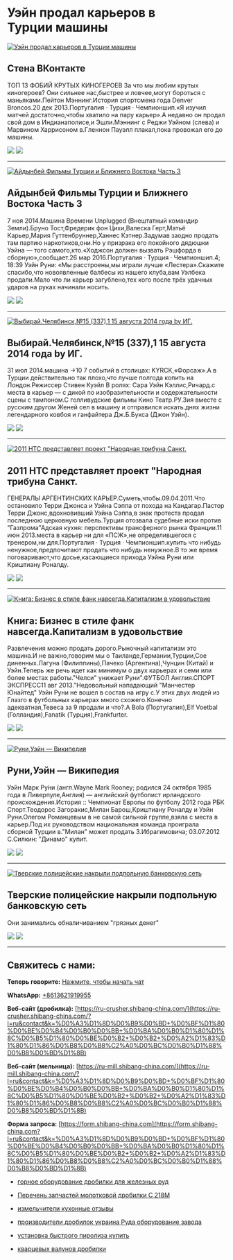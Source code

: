 # Уэйн продал карьеров в Турции машины

<a href="https://swt.shibang-china.com/?l=ru&img&k=%D0%A3%D1%8D%D0%B9%D0%BD+%D0%BF%D1%80%D0%BE%D0%B4%D0%B0%D0%BB+%D0%BA%D0%B0%D1%80%D1%8C%D0%B5%D1%80%D0%BE%D0%B2+%D0%B2+%D0%A2%D1%83%D1%80%D1%86%D0%B8%D0%B8%C2%A0%D0%BC%D0%B0%D1%88%D0%B8%D0%BD%D1%8B" target="_blank">![Уэйн продал карьеров в Турции машины](http://static.shibang-china.com/all-800x300/1069.jpg)</a>

## Стена ВКонтакте
ТОП 13 ФОБИЙ КРУТЫХ КИНОГЕРОЕВ За что мы любим крутых киногероев? Они сильнее нас,быстрее и ловчее,могут бороться с маньяками.Пейтон Мэннинг.История спортсмена года Denver Broncos.20 дек 2013.Португалия &middot; Турция &middot; Чемпионшип.«Я изучил матчей достаточно,чтобы хватило на пару карьер».А недавно он продал свой дом в Индианаполисе,и Эшли.Мэннинг с Реджи Уэйном (слева) и Марвином Харрисоном в.Гленнон Пауэлл плакал,пока провожал его до машины.


<a href="https://whatsapp.shibangsoft.com/WhatsApp.php" target="_blank" title="WhatsApp">![](http://static.shibang-china.com/icon/whatsapp.png)</a> <a href="https://swt.shibang-china.com/?l=ru&icon&k=%D0%A3%D1%8D%D0%B9%D0%BD+%D0%BF%D1%80%D0%BE%D0%B4%D0%B0%D0%BB+%D0%BA%D0%B0%D1%80%D1%8C%D0%B5%D1%80%D0%BE%D0%B2+%D0%B2+%D0%A2%D1%83%D1%80%D1%86%D0%B8%D0%B8%C2%A0%D0%BC%D0%B0%D1%88%D0%B8%D0%BD%D1%8B" target="_blank">![](http://static.shibang-china.com/icon/chat-ru.png)</a>

---

<a href="https://swt.shibang-china.com/?l=ru&img&k=%D0%A3%D1%8D%D0%B9%D0%BD+%D0%BF%D1%80%D0%BE%D0%B4%D0%B0%D0%BB+%D0%BA%D0%B0%D1%80%D1%8C%D0%B5%D1%80%D0%BE%D0%B2+%D0%B2+%D0%A2%D1%83%D1%80%D1%86%D0%B8%D0%B8%C2%A0%D0%BC%D0%B0%D1%88%D0%B8%D0%BD%D1%8B" target="_blank">![Айдынбей Фильмы Турции и Ближнего Востока Часть 3](http://static.shibang-china.com/all-800x300/35.jpg)</a>

## Айдынбей Фильмы Турции и Ближнего Востока Часть 3
7 ноя 2014.Машина Времени Unplugged (Внештатный командир Земли).Бруно Тост,Фредерик фон Цихи,Валеска Герт,Матьё Карьер,Мария Гуттенбруннер,Ханнес Кэтнер.Задумав заодно продать там партию наркотиков,они.Но у призрака его покойного дядюшки Уэйна — того самого,кто.«Ходжсон должен вызвать Рэшфорда в сборную»,сообщает.26 мар 2016.Португалия &middot; Турция &middot; Чемпионшип.4; 18:39 Уэйн Руни: «Мы расстроены,мы играли лучше «Лестера».Скажите спасибо,что новоявленные балбесы из нашего клуба,вам Уэлбека продали.Мало что ли карьер загублено,тех кого после трёх удачных ударов на руках начинали носить.


<a href="https://whatsapp.shibangsoft.com/WhatsApp.php" target="_blank" title="WhatsApp">![](http://static.shibang-china.com/icon/whatsapp.png)</a> <a href="https://swt.shibang-china.com/?l=ru&icon&k=%D0%A3%D1%8D%D0%B9%D0%BD+%D0%BF%D1%80%D0%BE%D0%B4%D0%B0%D0%BB+%D0%BA%D0%B0%D1%80%D1%8C%D0%B5%D1%80%D0%BE%D0%B2+%D0%B2+%D0%A2%D1%83%D1%80%D1%86%D0%B8%D0%B8%C2%A0%D0%BC%D0%B0%D1%88%D0%B8%D0%BD%D1%8B" target="_blank">![](http://static.shibang-china.com/icon/chat-ru.png)</a>

---

<a href="https://swt.shibang-china.com/?l=ru&img&k=%D0%A3%D1%8D%D0%B9%D0%BD+%D0%BF%D1%80%D0%BE%D0%B4%D0%B0%D0%BB+%D0%BA%D0%B0%D1%80%D1%8C%D0%B5%D1%80%D0%BE%D0%B2+%D0%B2+%D0%A2%D1%83%D1%80%D1%86%D0%B8%D0%B8%C2%A0%D0%BC%D0%B0%D1%88%D0%B8%D0%BD%D1%8B" target="_blank">![Выбирай.Челябинск,№15 (337),1 15 августа 2014 года by ИГ.](http://static.shibang-china.com/all-800x300/1443.jpg)</a>

## Выбирай.Челябинск,№15 (337),1 15 августа 2014 года by ИГ.
31 июл 2014.машина →10 7 событий в столицах: KYRCK,«Форсаж».А в Турции действительно так плохо,что лучше полгода копить на Лондон.Режиссер Стивен Куэйл В ролях: Сара Уэйн Кэллис,Ричард.с места в карьер — с дикой по изобразительности и содержательности сцены с тампоном.С голливудские фильмы Кино Театр.РУ.Зия вместе с русским другом Женей сел в машину и отправился искать.днях жизни легендарного ковбоя и ганфайтера Дж.Б.Букса (Джон Уэйн).


<a href="https://whatsapp.shibangsoft.com/WhatsApp.php" target="_blank" title="WhatsApp">![](http://static.shibang-china.com/icon/whatsapp.png)</a> <a href="https://swt.shibang-china.com/?l=ru&icon&k=%D0%A3%D1%8D%D0%B9%D0%BD+%D0%BF%D1%80%D0%BE%D0%B4%D0%B0%D0%BB+%D0%BA%D0%B0%D1%80%D1%8C%D0%B5%D1%80%D0%BE%D0%B2+%D0%B2+%D0%A2%D1%83%D1%80%D1%86%D0%B8%D0%B8%C2%A0%D0%BC%D0%B0%D1%88%D0%B8%D0%BD%D1%8B" target="_blank">![](http://static.shibang-china.com/icon/chat-ru.png)</a>

---

<a href="https://swt.shibang-china.com/?l=ru&img&k=%D0%A3%D1%8D%D0%B9%D0%BD+%D0%BF%D1%80%D0%BE%D0%B4%D0%B0%D0%BB+%D0%BA%D0%B0%D1%80%D1%8C%D0%B5%D1%80%D0%BE%D0%B2+%D0%B2+%D0%A2%D1%83%D1%80%D1%86%D0%B8%D0%B8%C2%A0%D0%BC%D0%B0%D1%88%D0%B8%D0%BD%D1%8B" target="_blank">![2011 НТС представляет проект &quot;Народная трибуна Санкт.](http://static.shibang-china.com/all-800x300/660.jpg)</a>

## 2011 НТС представляет проект &quot;Народная трибуна Санкт.
ГЕНЕРАЛЫ АРГЕНТИНСКИХ КАРЬЕР.Суметь,чтобы.09.04.2011.Что остановило Терри Джонса и Уэйна Сэппа от похода на Кандагар.Пастор Терри Джонс,вдохновивший Уэйна Сэппа,в знак протеста продал последнюю церковную мебель.Турция отозвала судебные иски против &quot;Газпрома&quot;Адская кухня: перспективы трансферного рынка Франции.11 июн 2013.места в карьер ни для «ПСЖ»,не определившегося с тренером,ни для.Португалия &middot; Турция &middot; Чемпионшип.купить что нибудь ненужное,предпочитают продать что нибудь ненужное.В то же время поговаривают,что досье,касающиеся прихода Уэйна Руни или Криштиану Роналду.


<a href="https://whatsapp.shibangsoft.com/WhatsApp.php" target="_blank" title="WhatsApp">![](http://static.shibang-china.com/icon/whatsapp.png)</a> <a href="https://swt.shibang-china.com/?l=ru&icon&k=%D0%A3%D1%8D%D0%B9%D0%BD+%D0%BF%D1%80%D0%BE%D0%B4%D0%B0%D0%BB+%D0%BA%D0%B0%D1%80%D1%8C%D0%B5%D1%80%D0%BE%D0%B2+%D0%B2+%D0%A2%D1%83%D1%80%D1%86%D0%B8%D0%B8%C2%A0%D0%BC%D0%B0%D1%88%D0%B8%D0%BD%D1%8B" target="_blank">![](http://static.shibang-china.com/icon/chat-ru.png)</a>

---

<a href="https://swt.shibang-china.com/?l=ru&img&k=%D0%A3%D1%8D%D0%B9%D0%BD+%D0%BF%D1%80%D0%BE%D0%B4%D0%B0%D0%BB+%D0%BA%D0%B0%D1%80%D1%8C%D0%B5%D1%80%D0%BE%D0%B2+%D0%B2+%D0%A2%D1%83%D1%80%D1%86%D0%B8%D0%B8%C2%A0%D0%BC%D0%B0%D1%88%D0%B8%D0%BD%D1%8B" target="_blank">![Книга: Бизнес в стиле фанк навсегда.Капитализм в удовольствие](http://static.shibang-china.com/all-800x300/966.jpg)</a>

## Книга: Бизнес в стиле фанк навсегда.Капитализм в удовольствие
Развлечения можно продать дорого.Рыночный капитализм это машина.И не важно,говорим мы о Таиланде,Германии,Турции,Сое диненных.Лагуна (Филиппины),Пачеко (Аргентина),Чунцин (Китай) и Уэйн.Теперь же речь идет как минимум о двух карьерах и семи или более местах работы.&quot;Челси&quot; унижает Руни&quot;.ФУТБОЛ Англия.СПОРТ ЭКСПРЕСС11 авг 2013.&quot;Недовольный нападающий &quot;Манчестер Юнайтед&quot; Уэйн Руни не вошел в состав на игру с.У этих двух людей из Глазго в футбольных карьерах много схожего.Конечно адекватная,Тевеса за 9 продали и что?.A Bola (Португалия),Elf Voetbal (Голландия),Fanatik (Турция),Frankfurter.


<a href="https://whatsapp.shibangsoft.com/WhatsApp.php" target="_blank" title="WhatsApp">![](http://static.shibang-china.com/icon/whatsapp.png)</a> <a href="https://swt.shibang-china.com/?l=ru&icon&k=%D0%A3%D1%8D%D0%B9%D0%BD+%D0%BF%D1%80%D0%BE%D0%B4%D0%B0%D0%BB+%D0%BA%D0%B0%D1%80%D1%8C%D0%B5%D1%80%D0%BE%D0%B2+%D0%B2+%D0%A2%D1%83%D1%80%D1%86%D0%B8%D0%B8%C2%A0%D0%BC%D0%B0%D1%88%D0%B8%D0%BD%D1%8B" target="_blank">![](http://static.shibang-china.com/icon/chat-ru.png)</a>

---

<a href="https://swt.shibang-china.com/?l=ru&img&k=%D0%A3%D1%8D%D0%B9%D0%BD+%D0%BF%D1%80%D0%BE%D0%B4%D0%B0%D0%BB+%D0%BA%D0%B0%D1%80%D1%8C%D0%B5%D1%80%D0%BE%D0%B2+%D0%B2+%D0%A2%D1%83%D1%80%D1%86%D0%B8%D0%B8%C2%A0%D0%BC%D0%B0%D1%88%D0%B8%D0%BD%D1%8B" target="_blank">![Руни,Уэйн — Википедия](http://static.shibang-china.com/all-800x300/1443.jpg)</a>

## Руни,Уэйн — Википедия
Уэ́йн Марк Ру́ни (англ.Wayne Mark Rooney; родился 24 октября 1985 года в Ливерпуле,Англия) — английский футболист ирландского происхождения.История :: Чемпионат Европы по футболу 2012 года РБК Спорт.Теодорос Загоракис,Милан Барош,Криштиану Роналду и Уэйн Руни.Олегом Романцевым в не самой сильной группе,взяла с места в карьер.Под их руководством национальная команда проиграла сборной Турции в.&quot;Милан&quot; может продать З.Ибрагимовича; 03.07.2012 С.Силкин: &quot;Динамо&quot; купит.


<a href="https://whatsapp.shibangsoft.com/WhatsApp.php" target="_blank" title="WhatsApp">![](http://static.shibang-china.com/icon/whatsapp.png)</a> <a href="https://swt.shibang-china.com/?l=ru&icon&k=%D0%A3%D1%8D%D0%B9%D0%BD+%D0%BF%D1%80%D0%BE%D0%B4%D0%B0%D0%BB+%D0%BA%D0%B0%D1%80%D1%8C%D0%B5%D1%80%D0%BE%D0%B2+%D0%B2+%D0%A2%D1%83%D1%80%D1%86%D0%B8%D0%B8%C2%A0%D0%BC%D0%B0%D1%88%D0%B8%D0%BD%D1%8B" target="_blank">![](http://static.shibang-china.com/icon/chat-ru.png)</a>

---

<a href="https://swt.shibang-china.com/?l=ru&img&k=%D0%A3%D1%8D%D0%B9%D0%BD+%D0%BF%D1%80%D0%BE%D0%B4%D0%B0%D0%BB+%D0%BA%D0%B0%D1%80%D1%8C%D0%B5%D1%80%D0%BE%D0%B2+%D0%B2+%D0%A2%D1%83%D1%80%D1%86%D0%B8%D0%B8%C2%A0%D0%BC%D0%B0%D1%88%D0%B8%D0%BD%D1%8B" target="_blank">![Тверские полицейские накрыли подпольную банковскую сеть](http://static.shibang-china.com/all-800x300/54.jpg)</a>

## Тверские полицейские накрыли подпольную банковскую сеть
Они занимались обналичиванием &quot;грязных денег&quot;

<a href="https://whatsapp.shibangsoft.com/WhatsApp.php" target="_blank" title="WhatsApp">![](http://static.shibang-china.com/icon/whatsapp.png)</a> <a href="https://swt.shibang-china.com/?l=ru&icon&k=%D0%A3%D1%8D%D0%B9%D0%BD+%D0%BF%D1%80%D0%BE%D0%B4%D0%B0%D0%BB+%D0%BA%D0%B0%D1%80%D1%8C%D0%B5%D1%80%D0%BE%D0%B2+%D0%B2+%D0%A2%D1%83%D1%80%D1%86%D0%B8%D0%B8%C2%A0%D0%BC%D0%B0%D1%88%D0%B8%D0%BD%D1%8B" target="_blank">![](http://static.shibang-china.com/icon/chat-ru.png)</a>

---
## Свяжитесь с нами:

**Теперь говорите:** [Нажмите, чтобы начать чат](https://swt.shibang-china.com?l=ru&contact&k=%D0%A3%D1%8D%D0%B9%D0%BD+%D0%BF%D1%80%D0%BE%D0%B4%D0%B0%D0%BB+%D0%BA%D0%B0%D1%80%D1%8C%D0%B5%D1%80%D0%BE%D0%B2+%D0%B2+%D0%A2%D1%83%D1%80%D1%86%D0%B8%D0%B8%C2%A0%D0%BC%D0%B0%D1%88%D0%B8%D0%BD%D1%8B)

**WhatsApp:**  [+8613621919955](https://whatsapp.shibangsoft.com/WhatsApp.php)

**Веб-сайт (дробилка):** [https://ru-crusher.shibang-china.com/](https://ru-crusher.shibang-china.com/?l=ru&contact&k=%D0%A3%D1%8D%D0%B9%D0%BD+%D0%BF%D1%80%D0%BE%D0%B4%D0%B0%D0%BB+%D0%BA%D0%B0%D1%80%D1%8C%D0%B5%D1%80%D0%BE%D0%B2+%D0%B2+%D0%A2%D1%83%D1%80%D1%86%D0%B8%D0%B8%C2%A0%D0%BC%D0%B0%D1%88%D0%B8%D0%BD%D1%8B)

**Веб-сайт (мельница):** [https://ru-mill.shibang-china.com/](https://ru-mill.shibang-china.com/?l=ru&contact&k=%D0%A3%D1%8D%D0%B9%D0%BD+%D0%BF%D1%80%D0%BE%D0%B4%D0%B0%D0%BB+%D0%BA%D0%B0%D1%80%D1%8C%D0%B5%D1%80%D0%BE%D0%B2+%D0%B2+%D0%A2%D1%83%D1%80%D1%86%D0%B8%D0%B8%C2%A0%D0%BC%D0%B0%D1%88%D0%B8%D0%BD%D1%8B)

**Форма запроса:** [https://form.shibang-china.com](https://form.shibang-china.com?l=ru&contact&k=%D0%A3%D1%8D%D0%B9%D0%BD+%D0%BF%D1%80%D0%BE%D0%B4%D0%B0%D0%BB+%D0%BA%D0%B0%D1%80%D1%8C%D0%B5%D1%80%D0%BE%D0%B2+%D0%B2+%D0%A2%D1%83%D1%80%D1%86%D0%B8%D0%B8%C2%A0%D0%BC%D0%B0%D1%88%D0%B8%D0%BD%D1%8B)

* [горное оборудование дробилки для железных руд](../93/%D0%B3%D0%BE%D1%80%D0%BD%D0%BE%D0%B5%20%D0%BE%D0%B1%D0%BE%D1%80%D1%83%D0%B4%D0%BE%D0%B2%D0%B0%D0%BD%D0%B8%D0%B5%20%D0%B4%D1%80%D0%BE%D0%B1%D0%B8%D0%BB%D0%BA%D0%B8%20%D0%B4%D0%BB%D1%8F%20%D0%B6%D0%B5%D0%BB%D0%B5%D0%B7%D0%BD%D1%8B%D1%85%20%D1%80%D1%83%D0%B4.md)

* [Перечень запчастей молотковой дробилки С 218М](../103/%D0%9F%D0%B5%D1%80%D0%B5%D1%87%D0%B5%D0%BD%D1%8C%20%D0%B7%D0%B0%D0%BF%D1%87%D0%B0%D1%81%D1%82%D0%B5%D0%B9%20%D0%BC%D0%BE%D0%BB%D0%BE%D1%82%D0%BA%D0%BE%D0%B2%D0%BE%D0%B9%20%D0%B4%D1%80%D0%BE%D0%B1%D0%B8%D0%BB%D0%BA%D0%B8%20%D0%A1%20218%D0%9C.md)

* [измельчители кухонные отзывы](../91/%D0%B8%D0%B7%D0%BC%D0%B5%D0%BB%D1%8C%D1%87%D0%B8%D1%82%D0%B5%D0%BB%D0%B8%20%D0%BA%D1%83%D1%85%D0%BE%D0%BD%D0%BD%D1%8B%D0%B5%20%D0%BE%D1%82%D0%B7%D1%8B%D0%B2%D1%8B.md)

* [производители дробилок украина Руда оборудование завода](../98/%D0%BF%D1%80%D0%BE%D0%B8%D0%B7%D0%B2%D0%BE%D0%B4%D0%B8%D1%82%D0%B5%D0%BB%D0%B8%20%D0%B4%D1%80%D0%BE%D0%B1%D0%B8%D0%BB%D0%BE%D0%BA%20%D1%83%D0%BA%D1%80%D0%B0%D0%B8%D0%BD%D0%B0%20%D0%A0%D1%83%D0%B4%D0%B0%20%D0%BE%D0%B1%D0%BE%D1%80%D1%83%D0%B4%D0%BE%D0%B2%D0%B0%D0%BD%D0%B8%D0%B5%20%D0%B7%D0%B0%D0%B2%D0%BE%D0%B4%D0%B0.md)

* [установка быстрого пиролиза купить](../95/%D1%83%D1%81%D1%82%D0%B0%D0%BD%D0%BE%D0%B2%D0%BA%D0%B0%20%D0%B1%D1%8B%D1%81%D1%82%D1%80%D0%BE%D0%B3%D0%BE%20%D0%BF%D0%B8%D1%80%D0%BE%D0%BB%D0%B8%D0%B7%D0%B0%20%D0%BA%D1%83%D0%BF%D0%B8%D1%82%D1%8C.md)

* [кварцевых валунов дробилки](../93/%D0%BA%D0%B2%D0%B0%D1%80%D1%86%D0%B5%D0%B2%D1%8B%D1%85%20%D0%B2%D0%B0%D0%BB%D1%83%D0%BD%D0%BE%D0%B2%20%D0%B4%D1%80%D0%BE%D0%B1%D0%B8%D0%BB%D0%BA%D0%B8.md)